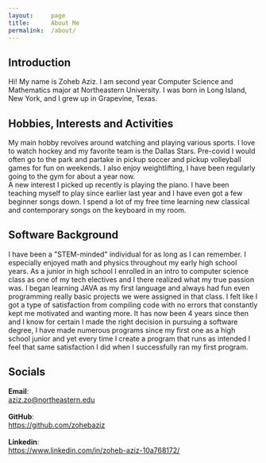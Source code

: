 ```yaml
---
layout:     page
title:      About Me
permalink:  /about/
---
```

## Introduction
Hi! My name is Zoheb Aziz. I am second year Computer Science and Mathematics
major at Northeastern University. I was born in Long Island, New York, and I
grew up in Grapevine, Texas.
## Hobbies, Interests and Activities
My main hobby revolves around watching and playing various sports. I love to
watch hockey and my favorite team is the Dallas Stars. Pre-covid I would often
go to the park and partake in pickup soccer and pickup volleyball games for
fun on weekends. I also enjoy weightlifting, I have been regularly going to the
gym for about a year now.\
A new interest I picked up recently is playing the piano. I have been teaching
myself to play since earlier last year and I have even got a few beginner
songs down. I spend a lot of my free time learning new classical and contemporary
songs on the keyboard in my room.
## Software Background
I have been a "STEM-minded" individual for as long as I can remember. I
especially enjoyed math and physics throughout my early high school years. As
a junior in high school I enrolled in an intro to computer science class as
one of my tech electives and I there realized what my true passion was. I
began learning JAVA as my first language and always had fun even programming
really basic projects we were assigned in that class. I felt like I got a type
of satisfaction from compiling code with no errors that constantly kept me
motivated and wanting more. It has now been 4 years since then and I know for
certain I made the right decision in pursuing a software degree, I have made
numerous programs since my first one as a high school junior and yet every time
I create a program that runs as intended I feel that same satisfaction I did when
I successfully ran my first program.
## Socials
**Email**:\
<a href="mailto:aziz.zo@northeastern.edu">aziz.zo@northeastern.edu</a>\
\
**GitHub**:\
<a href="https://github.com/zohebaziz">https://github.com/zohebaziz</a>\
\
**Linkedin**:\
<a href="https://www.linkedin.com/in/zoheb-aziz-10a768172/">
https://www.linkedin.com/in/zoheb-aziz-10a768172/</a>
